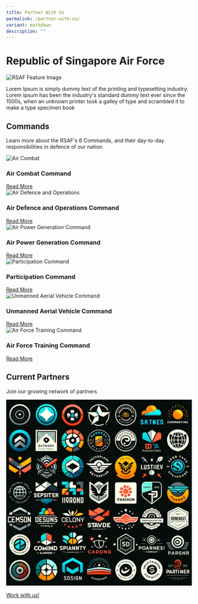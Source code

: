 ```yaml
---
title: Partner With Us
permalink: /partner-with-us/
variant: markdown
description: ""
---
```

<h1> Republic of Singapore Air Force</h1>
<img alt="RSAF Feature Image" src="https://static1.straitstimes.com.sg/s3fs-public/styles/large30x20/public/articles/2021/05/24/yq-rsaf-24052025.jpg?VersionId=Tls5k2P1aPwDf.V.RXmzxGL5oTkQeWas">
<p>Lorem Ipsum&nbsp;is simply dummy text of the printing and typesetting industry. Lorem Ipsum has been the industry's standard dummy text ever since the 1500s, when an unknown printer took a galley of type and scrambled it to make a type specimen book</p>
<h2>Commands</h2>
<p>Learn more about the RSAF's 6 Commands, and their day-to-day responsibilities in defence of our nation. </p>
<div class="row">
	<div class="col">
	 <div class="card sgds">
		 <img src="https://www.mindef.gov.sg/web/wcm/connect/rsaf/f09f28d1-14c2-45a5-9477-527222cae18d/Air-Combat-Command.png?MOD=AJPERES&amp;CACHEID=ROOTWORKSPACE.Z18\_1QK41482L8HD90QOSSLBSG34O4-f09f28d1-14c2-45a5-9477-527222cae18d-mBdlcG7" alt="Air Combat" class="card-img-top"> 
		 <div class="card-body"> 
			 <h3 class="card-title">Air Combat Command</h3> 
			 <a href="https://www.mindef.gov.sg/web/portal/rsaf/rsaf-forces/commands/detail/air-combat-command" class="card-link">Read More</a>
		 </div>
		</div>
	</div>
<div class="col">
	 <div class="card sgds">
		 <img src="https://www.mindef.gov.sg/web/wcm/connect/rsaf/5d5dc237-1764-4c87-9605-e93ee4cfb2ff/Air-Defence-and-Operations-Command.png?MOD=AJPERES&amp;CACHEID=ROOTWORKSPACE.Z18_1QK41482L8HD90QOSSLBSG34O4-5d5dc237-1764-4c87-9605-e93ee4cfb2ff-mBdlxGg" alt="Air Defence and Operations" class="card-img-top"> 
		 <div class="card-body"> 
			 <h3 class="card-title">Air Defence and Operations Command</h3> 
			 <a href="https://www.mindef.gov.sg/web/portal/rsaf/rsaf-forces/commands/detail/air-defence-operations-command" class="card-link">Read More</a>
		 </div>
		</div>
	</div>
	<div class="col">
	 <div class="card sgds">
		 <img src="https://www.mindef.gov.sg/web/wcm/connect/rsaf/bc8f8cb8-910e-4844-bbc1-2250b042b1cf/Air-Power-Generation-Command.png?MOD=AJPERES&amp;CACHEID=ROOTWORKSPACE.Z18_1QK41482L8HD90QOSSLBSG34O4-bc8f8cb8-910e-4844-bbc1-2250b042b1cf-mBdpYEJ" alt="Air Power Generation Command" class="card-img-top"> 
		 <div class="card-body"> 
			 <h3 class="card-title">Air Power Generation Command</h3> 
			 <a href="https://www.mindef.gov.sg/web/portal/rsaf/rsaf-forces/commands/detail/air-power-generation-command" class="card-link">Read More</a>
		 </div>
		</div>
	</div>
</div>
<div class="row">
	<div class="col">
	 <div class="card sgds">
		 <img src="https://www.mindef.gov.sg/web/wcm/connect/rsaf/a0b0322d-7123-414f-b3f0-5419f5374b10/Participation-Command.png?MOD=AJPERES&amp;CACHEID=ROOTWORKSPACE.Z18_1QK41482L8HD90QOSSLBSG34O4-a0b0322d-7123-414f-b3f0-5419f5374b10-mBdrffN" alt="Participation Command" class="card-img-top"> 
		 <div class="card-body"> 
			 <h3 class="card-title">Participation Command</h3> 
			 <a href="https://www.mindef.gov.sg/web/portal/rsaf/rsaf-forces/commands/detail/participation-command" class="card-link">Read More</a>
		 </div>
		</div>
	</div>
<div class="col">
	 <div class="card sgds">
		 <img src="https://www.mindef.gov.sg/web/wcm/connect/rsaf/1c6bad85-9f3f-4296-b35b-338b545bc6f2/UAV-Command.png?MOD=AJPERES&amp;CACHEID=ROOTWORKSPACE.Z18_1QK41482L8HD90QOSSLBSG34O4-1c6bad85-9f3f-4296-b35b-338b545bc6f2-mBdvCZO" alt="Unmanned Aerial Vehicle Command" class="card-img-top"> 
		 <div class="card-body"> 
			 <h3 class="card-title">Unmanned Aerial Vehicle Command
</h3> 
			 <a href="https://www.mindef.gov.sg/web/portal/rsaf/rsaf-forces/commands/detail/unmanned-aerial-vehicle-command" class="card-link">Read More</a>
		 </div>
		</div>
	</div>
	<div class="col">
	 <div class="card sgds">
		 <img src="https://www.mindef.gov.sg/web/wcm/connect/rsaf/f7eb8601-f1dd-4b4a-8ed8-86362076852e/Air-Force-Training-Command.png?MOD=AJPERES&amp;CACHEID=ROOTWORKSPACE.Z18_1QK41482L8HD90QOSSLBSG34O4-f7eb8601-f1dd-4b4a-8ed8-86362076852e-mJ4nEWv" alt="Air Force Training Command" class="card-img-top"> 
		 <div class="card-body"> 
			 <h3 class="card-title">Air Force Training Command</h3> 
			 <a href="https://www.mindef.gov.sg/web/portal/rsaf/rsaf-forces/commands/detail/air-force-training-command" class="card-link">Read More</a>
		 </div>
		</div>
	</div>
</div>
<div>
<h2>Current Partners</h2>
<p>Join our growing network of partners</p>
	 <img alt="Partners" src="/images/Placeholder%20test%20images%20/fake%20partners.png">
</div>
<p><a class="bp-button is-primary is-uppercase search-button" href="">Work with us!</a></p>